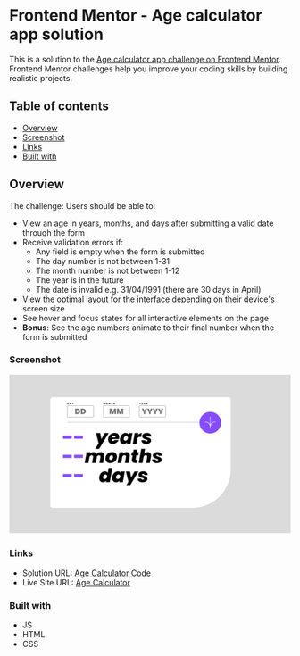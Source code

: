 # Frontend Mentor - Age calculator app solution

This is a solution to the [Age calculator app challenge on Frontend Mentor](https://www.frontendmentor.io/challenges/age-calculator-app-dF9DFFpj-Q).
Frontend Mentor challenges help you improve your coding skills by building realistic projects.

## Table of contents

  - [Overview](#overview)
  - [Screenshot](#screenshot)
  - [Links](#links)
  - [Built with](#built-with)
 

## Overview
  
The challenge:
Users should be able to:

- View an age in years, months, and days after submitting a valid date through the form
- Receive validation errors if:
  - Any field is empty when the form is submitted
  - The day number is not between 1-31
  - The month number is not between 1-12
  - The year is in the future
  - The date is invalid e.g. 31/04/1991 (there are 30 days in April)
- View the optimal layout for the interface depending on their device's screen size
- See hover and focus states for all interactive elements on the page
- **Bonus**: See the age numbers animate to their final number when the form is submitted

### Screenshot

![](./design/Screenshot.png)

### Links

- Solution URL: [Age Calculator Code](https://github.com/MaanRaddadi/age-calculator-app-main.git)
- Live Site URL: [Age Calculator](https://maanraddadi.github.io/age-calculator-app-main/)

### Built with
- JS
- HTML
- CSS
